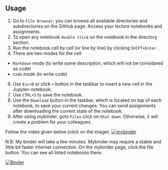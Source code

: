 ## Usage
1. Go to ```File Browser```; you can browse all available directories and subdirectories on the GitHub page. Access your lecture notebooks and assignments.
2. To open any notebook ```double click``` on the notebook in the directory section.
3. Run the notebook cell by cell (or line by line) by clicking ```SHIFT+Enter``` .
4. There are two modes for the cell
* ```Markdown``` mode (to write some description, which will not be considared as code)
* ```Code``` mode (to write code)
6. Use ```Esc+B``` or click ```+``` button in the taskbar to insert a new cell in the Jupyter-notebook.
7. Use ```CTRL+S``` to save the notebook.
8. Use the ```Download``` button in the taskbar, which is located on top of each notebook, to save your current changes. You can send assignments after downloading the current state of the notebook.
9. After using mybinder, goto ```Files``` click on ```Shut down```. Otherwise, it will create a problem for your colleagues.

Follow the video given below (click on the image).
[![mybinder](https://user-images.githubusercontent.com/45534866/169702246-255ffcf5-74bd-4c90-b8cb-6b3db0666e26.png)](https://user-images.githubusercontent.com/45534866/169696890-5eabf671-ac2b-4389-a84a-06baf4d8e300.mp4)

N.B: My binder will take a few minutes. Mybinder may require a stable and little bit faster internet connection. On the mybinder page, click the file button. You can see all listed notebooks there.

[![Binder](https://mybinder.org/badge_logo.svg)](https://mybinder.org/v2/gh/sagar-sethi/PAO2_2022_astropy/main?labpath=Introduction.ipynb)
